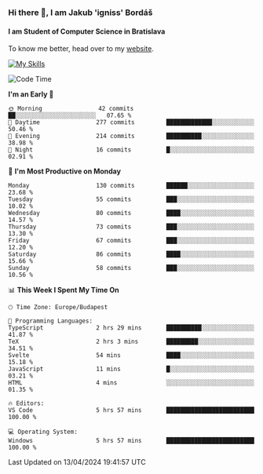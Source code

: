 ### Hi there 👋, I am Jakub 'igniss' Bordáš

#### I am Student of Computer Science in Bratislava
To know me better, head over to my [website](https://bordas.sk).

[![My Skills](https://skillicons.dev/icons?i=js,html,css,figma,svelte,java,kotlin,python,postgresql,typescript,nest,nodejs)](https://bordas.sk)


<!--START_SECTION:waka-->
![Code Time](http://img.shields.io/badge/Code%20Time-1%2C466%20hrs%204%20mins-blue)

**I'm an Early 🐤** 

```text
🌞 Morning                42 commits          ██░░░░░░░░░░░░░░░░░░░░░░░   07.65 % 
🌆 Daytime                277 commits         █████████████░░░░░░░░░░░░   50.46 % 
🌃 Evening                214 commits         ██████████░░░░░░░░░░░░░░░   38.98 % 
🌙 Night                  16 commits          █░░░░░░░░░░░░░░░░░░░░░░░░   02.91 % 
```
📅 **I'm Most Productive on Monday** 

```text
Monday                   130 commits         ██████░░░░░░░░░░░░░░░░░░░   23.68 % 
Tuesday                  55 commits          ███░░░░░░░░░░░░░░░░░░░░░░   10.02 % 
Wednesday                80 commits          ████░░░░░░░░░░░░░░░░░░░░░   14.57 % 
Thursday                 73 commits          ███░░░░░░░░░░░░░░░░░░░░░░   13.30 % 
Friday                   67 commits          ███░░░░░░░░░░░░░░░░░░░░░░   12.20 % 
Saturday                 86 commits          ████░░░░░░░░░░░░░░░░░░░░░   15.66 % 
Sunday                   58 commits          ███░░░░░░░░░░░░░░░░░░░░░░   10.56 % 
```


📊 **This Week I Spent My Time On** 

```text
🕑︎ Time Zone: Europe/Budapest

💬 Programming Languages: 
TypeScript               2 hrs 29 mins       ██████████░░░░░░░░░░░░░░░   41.87 % 
TeX                      2 hrs 3 mins        █████████░░░░░░░░░░░░░░░░   34.51 % 
Svelte                   54 mins             ████░░░░░░░░░░░░░░░░░░░░░   15.18 % 
JavaScript               11 mins             █░░░░░░░░░░░░░░░░░░░░░░░░   03.21 % 
HTML                     4 mins              ░░░░░░░░░░░░░░░░░░░░░░░░░   01.35 % 

🔥 Editors: 
VS Code                  5 hrs 57 mins       █████████████████████████   100.00 % 

💻 Operating System: 
Windows                  5 hrs 57 mins       █████████████████████████   100.00 % 
```


 Last Updated on 13/04/2024 19:41:57 UTC
<!--END_SECTION:waka-->
